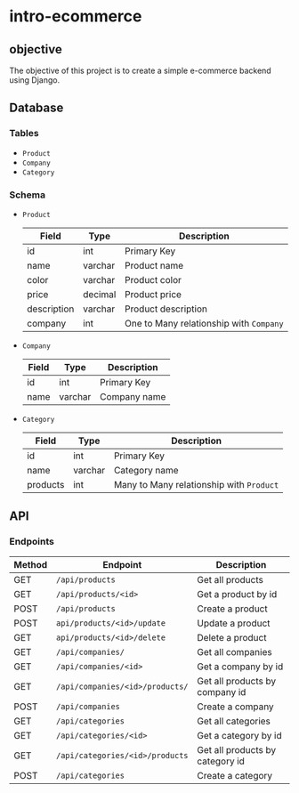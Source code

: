 # intro-ecommerce

## objective

The objective of this project is to create a simple e-commerce backend using Django.

## Database

### Tables

- `Product`
- `Company`
- `Category`

### Schema

- `Product`

    | Field | Type | Description |
    | --- | --- | --- |
    | id | int | Primary Key |
    | name | varchar | Product name |
    | color | varchar | Product color |
    | price | decimal | Product price |
    | description | varchar | Product description |
    | company | int | One to Many relationship with `Company` |

- `Company`

    | Field | Type | Description |
    | --- | --- | --- |
    | id | int | Primary Key |
    | name | varchar | Company name |

- `Category`

    | Field | Type | Description |
    | --- | --- | --- |
    | id | int | Primary Key |
    | name | varchar | Category name |
    | products | int | Many to Many relationship with `Product` |

## API

### Endpoints

| Method | Endpoint | Description |
| --- | --- | --- |
| GET | `/api/products` | Get all products |
| GET | `/api/products/<id>` | Get a product by id |
| POST | `/api/products` | Create a product |
| POST | `api/products/<id>/update` | Update a product |
| GET | `api/products/<id>/delete` | Delete a product |
| GET | `/api/companies/` | Get all companies |
| GET | `/api/companies/<id>` | Get a company by id |
| GET | `/api/companies/<id>/products/` | Get all products by company id |
| POST | `/api/companies` | Create a company |
| GET | `/api/categories` | Get all categories |
| GET | `/api/categories/<id>` | Get a category by id |
| GET | `/api/categories/<id>/products` | Get all products by category id |
| POST | `/api/categories` | Create a category |